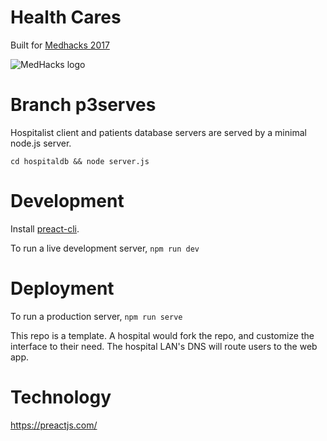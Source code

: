 # Health Cares

Built for [Medhacks 2017](http://medhacks.org/)

![MedHacks logo](http://medhacks.org/assets/img/logo_dark.png)


# Branch p3serves

Hospitalist client and patients database servers are served by a minimal node.js server.

`cd hospitaldb && node server.js`


# Development

Install [preact-cli](https://github.com/developit/preact-cli).

To run a live development server, `npm run dev`
# Deployment

To run a production server, `npm run serve`

This repo is a template. A hospital would fork the repo, and customize the interface to their need. The hospital LAN's DNS will route users to the web app. 


# Technology

https://preactjs.com/

